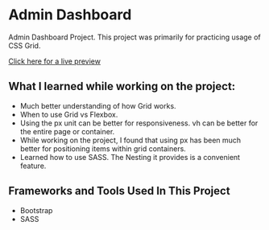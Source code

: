 # Admin Dashboard

Admin Dashboard Project. This project was primarily for practicing usage of CSS Grid.

[Click here for a live preview](https://vurnex.github.io/admin-dashboard/)

## What I learned while working on the project:

- Much better understanding of how Grid works.
- When to use Grid vs Flexbox.
- Using the px unit can be better for responsiveness. vh can be better for the entire page or container.
- While working on the project, I found that using px has been much better for positioning items within grid containers. 
- Learned how to use SASS. The Nesting it provides is a convenient feature.

## Frameworks and Tools Used In This Project

- Bootstrap
- SASS